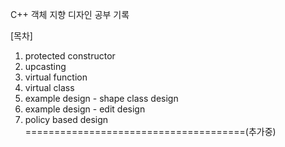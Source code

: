 C++ 객체 지향 디자인 공부 기록

[목차]
1. protected constructor
2. upcasting
3. virtual function
4. virtual class
5. example design - shape class design
6. example design - edit design
7. policy based design
======================================(추가중)
